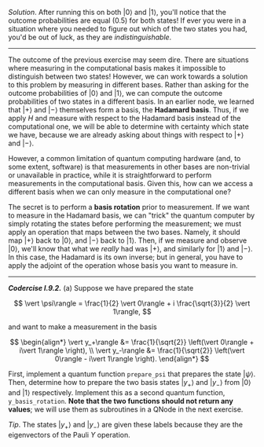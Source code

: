 *Solution*. After running this on both $\vert 0\rangle$ and $\vert 1\rangle$,
you'll notice that the outcome probabilities are equal (0.5) for both states! If
ever you were in a situation where you needed to figure out which of the two
states you had, you'd be out of luck, as they are *indistinguishable*.

---

The outcome of the previous exercise may seem dire. There are situations where
measuring in the computational basis makes it impossible to distinguish between
two states! However, we can work towards a solution to this problem by measuring
in different bases. Rather than asking for the outcome probabilities of $\vert
0\rangle$ and $\vert 1\rangle$, we can compute the outcome probabilities of two
states in a different basis. In an earlier node, we learned that $\vert
+\rangle$ and $\vert -\rangle$ themselves form a basis, the **Hadamard
basis**. Thus, if we apply $H$ and measure with respect to the Hadamard basis
instead of the computational one, we will be able to determine with certainty
which state we have, because we are already asking about things with respect to
$\vert +\rangle$ and $\vert -\rangle$.

However, a common limitation of quantum computing hardware (and, to some extent,
software) is that measurements in other bases are non-trivial or unavailable in
practice, while it is straightforward to perform measurements in the
computational basis. Given this, how can we access a different basis when we can
only measure in the computational one?

The secret is to perform a **basis rotation** prior to measurement. If we want
to measure in the Hadamard basis, we can "trick" the quantum computer by simply
rotating the states before performing the measurement; we must apply an
operation that maps between the two bases. Namely, it should map $\vert
+\rangle$ back to $\vert 0\rangle$, and $\vert -\rangle$ back to $\vert
1\rangle$. Then, if we measure and observe $\vert 0\rangle$, we'll know that what
we *really* had was $\vert +\rangle$, and similarly for $\vert 1\rangle$ and
$\vert -\rangle$. In this case, the Hadamard is its own inverse; but in general,
you have to apply the adjoint of the operation whose basis you want to measure
in.

---

***Codercise I.9.2.*** (a) Suppose we have prepared the state

$$
\vert \psi\rangle = \frac{1}{2} \vert 0\rangle + i \frac{\sqrt{3}}{2} \vert 1\rangle,
$$

and want to make a measurement in the basis 

$$
\begin{align*}
 \vert y_+\rangle &= \frac{1}{\sqrt{2}} \left(\vert 0\rangle + i\vert 1\rangle \right), \\
 \vert y_-\rangle &= \frac{1}{\sqrt{2}} \left(\vert 0\rangle - i\vert 1\rangle \right).
\end{align*}
$$

First, implement a quantum function `prepare_psi` that prepares the state $\vert
\psi \rangle$.  Then, determine how to prepare the two basis states $\vert y_+
\rangle$ and $\vert y_-\rangle$ from $\vert 0\rangle$ and $\vert
1\rangle$ respectively. Implement this as a second quantum function, `y_basis_rotation`.
**Note that the two functions should not return any values**; we will use them as
subroutines in a QNode in the next exercise.

*Tip*. The states $\vert y_+\rangle$ and $\vert y_-\rangle$ are given these labels
because they are the eigenvectors of the Pauli $Y$ operation.
